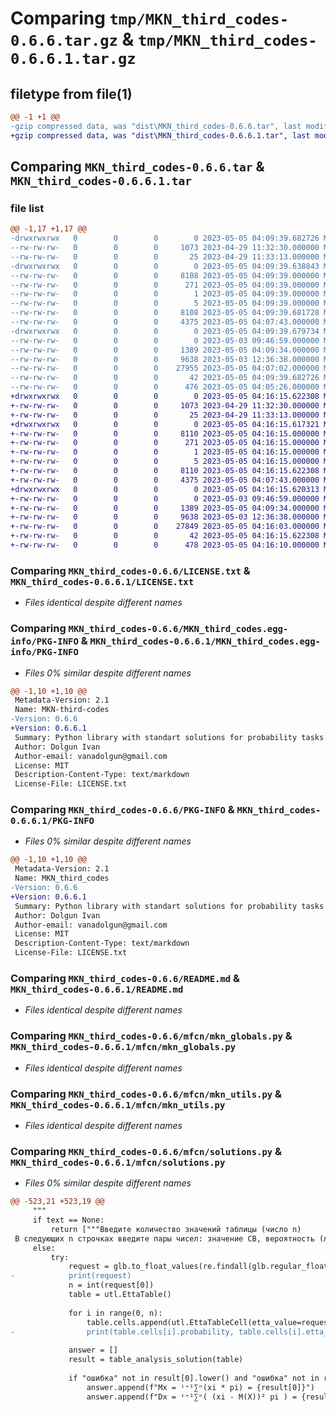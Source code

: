 # Comparing `tmp/MKN_third_codes-0.6.6.tar.gz` & `tmp/MKN_third_codes-0.6.6.1.tar.gz`

## filetype from file(1)

```diff
@@ -1 +1 @@
-gzip compressed data, was "dist\MKN_third_codes-0.6.6.tar", last modified: Fri May  5 04:09:39 2023, max compression
+gzip compressed data, was "dist\MKN_third_codes-0.6.6.1.tar", last modified: Fri May  5 04:16:15 2023, max compression
```

## Comparing `MKN_third_codes-0.6.6.tar` & `MKN_third_codes-0.6.6.1.tar`

### file list

```diff
@@ -1,17 +1,17 @@
-drwxrwxrwx   0        0        0        0 2023-05-05 04:09:39.682726 MKN_third_codes-0.6.6/
--rw-rw-rw-   0        0        0     1073 2023-04-29 11:32:30.000000 MKN_third_codes-0.6.6/LICENSE.txt
--rw-rw-rw-   0        0        0       25 2023-04-29 11:33:13.000000 MKN_third_codes-0.6.6/MANIFEST.in
-drwxrwxrwx   0        0        0        0 2023-05-05 04:09:39.638843 MKN_third_codes-0.6.6/MKN_third_codes.egg-info/
--rw-rw-rw-   0        0        0     8108 2023-05-05 04:09:39.000000 MKN_third_codes-0.6.6/MKN_third_codes.egg-info/PKG-INFO
--rw-rw-rw-   0        0        0      271 2023-05-05 04:09:39.000000 MKN_third_codes-0.6.6/MKN_third_codes.egg-info/SOURCES.txt
--rw-rw-rw-   0        0        0        1 2023-05-05 04:09:39.000000 MKN_third_codes-0.6.6/MKN_third_codes.egg-info/dependency_links.txt
--rw-rw-rw-   0        0        0        5 2023-05-05 04:09:39.000000 MKN_third_codes-0.6.6/MKN_third_codes.egg-info/top_level.txt
--rw-rw-rw-   0        0        0     8108 2023-05-05 04:09:39.681728 MKN_third_codes-0.6.6/PKG-INFO
--rw-rw-rw-   0        0        0     4375 2023-05-05 04:07:43.000000 MKN_third_codes-0.6.6/README.md
-drwxrwxrwx   0        0        0        0 2023-05-05 04:09:39.679734 MKN_third_codes-0.6.6/mfcn/
--rw-rw-rw-   0        0        0        0 2023-05-03 09:46:59.000000 MKN_third_codes-0.6.6/mfcn/__init__.py
--rw-rw-rw-   0        0        0     1389 2023-05-05 04:09:34.000000 MKN_third_codes-0.6.6/mfcn/mkn_globals.py
--rw-rw-rw-   0        0        0     9638 2023-05-03 12:36:38.000000 MKN_third_codes-0.6.6/mfcn/mkn_utils.py
--rw-rw-rw-   0        0        0    27955 2023-05-05 04:07:02.000000 MKN_third_codes-0.6.6/mfcn/solutions.py
--rw-rw-rw-   0        0        0       42 2023-05-05 04:09:39.682726 MKN_third_codes-0.6.6/setup.cfg
--rw-rw-rw-   0        0        0      476 2023-05-05 04:05:26.000000 MKN_third_codes-0.6.6/setup.py
+drwxrwxrwx   0        0        0        0 2023-05-05 04:16:15.622308 MKN_third_codes-0.6.6.1/
+-rw-rw-rw-   0        0        0     1073 2023-04-29 11:32:30.000000 MKN_third_codes-0.6.6.1/LICENSE.txt
+-rw-rw-rw-   0        0        0       25 2023-04-29 11:33:13.000000 MKN_third_codes-0.6.6.1/MANIFEST.in
+drwxrwxrwx   0        0        0        0 2023-05-05 04:16:15.617321 MKN_third_codes-0.6.6.1/MKN_third_codes.egg-info/
+-rw-rw-rw-   0        0        0     8110 2023-05-05 04:16:15.000000 MKN_third_codes-0.6.6.1/MKN_third_codes.egg-info/PKG-INFO
+-rw-rw-rw-   0        0        0      271 2023-05-05 04:16:15.000000 MKN_third_codes-0.6.6.1/MKN_third_codes.egg-info/SOURCES.txt
+-rw-rw-rw-   0        0        0        1 2023-05-05 04:16:15.000000 MKN_third_codes-0.6.6.1/MKN_third_codes.egg-info/dependency_links.txt
+-rw-rw-rw-   0        0        0        5 2023-05-05 04:16:15.000000 MKN_third_codes-0.6.6.1/MKN_third_codes.egg-info/top_level.txt
+-rw-rw-rw-   0        0        0     8110 2023-05-05 04:16:15.622308 MKN_third_codes-0.6.6.1/PKG-INFO
+-rw-rw-rw-   0        0        0     4375 2023-05-05 04:07:43.000000 MKN_third_codes-0.6.6.1/README.md
+drwxrwxrwx   0        0        0        0 2023-05-05 04:16:15.620313 MKN_third_codes-0.6.6.1/mfcn/
+-rw-rw-rw-   0        0        0        0 2023-05-03 09:46:59.000000 MKN_third_codes-0.6.6.1/mfcn/__init__.py
+-rw-rw-rw-   0        0        0     1389 2023-05-05 04:09:34.000000 MKN_third_codes-0.6.6.1/mfcn/mkn_globals.py
+-rw-rw-rw-   0        0        0     9638 2023-05-03 12:36:38.000000 MKN_third_codes-0.6.6.1/mfcn/mkn_utils.py
+-rw-rw-rw-   0        0        0    27849 2023-05-05 04:16:03.000000 MKN_third_codes-0.6.6.1/mfcn/solutions.py
+-rw-rw-rw-   0        0        0       42 2023-05-05 04:16:15.622308 MKN_third_codes-0.6.6.1/setup.cfg
+-rw-rw-rw-   0        0        0      478 2023-05-05 04:16:10.000000 MKN_third_codes-0.6.6.1/setup.py
```

### Comparing `MKN_third_codes-0.6.6/LICENSE.txt` & `MKN_third_codes-0.6.6.1/LICENSE.txt`

 * *Files identical despite different names*

### Comparing `MKN_third_codes-0.6.6/MKN_third_codes.egg-info/PKG-INFO` & `MKN_third_codes-0.6.6.1/MKN_third_codes.egg-info/PKG-INFO`

 * *Files 0% similar despite different names*

```diff
@@ -1,10 +1,10 @@
 Metadata-Version: 2.1
 Name: MKN-third-codes
-Version: 0.6.6
+Version: 0.6.6.1
 Summary: Python library with standart solutions for probability tasks
 Author: Dolgun Ivan
 Author-email: vanadolgun@gmail.com
 License: MIT
 Description-Content-Type: text/markdown
 License-File: LICENSE.txt
```

### Comparing `MKN_third_codes-0.6.6/PKG-INFO` & `MKN_third_codes-0.6.6.1/PKG-INFO`

 * *Files 0% similar despite different names*

```diff
@@ -1,10 +1,10 @@
 Metadata-Version: 2.1
 Name: MKN_third_codes
-Version: 0.6.6
+Version: 0.6.6.1
 Summary: Python library with standart solutions for probability tasks
 Author: Dolgun Ivan
 Author-email: vanadolgun@gmail.com
 License: MIT
 Description-Content-Type: text/markdown
 License-File: LICENSE.txt
```

### Comparing `MKN_third_codes-0.6.6/README.md` & `MKN_third_codes-0.6.6.1/README.md`

 * *Files identical despite different names*

### Comparing `MKN_third_codes-0.6.6/mfcn/mkn_globals.py` & `MKN_third_codes-0.6.6.1/mfcn/mkn_globals.py`

 * *Files identical despite different names*

### Comparing `MKN_third_codes-0.6.6/mfcn/mkn_utils.py` & `MKN_third_codes-0.6.6.1/mfcn/mkn_utils.py`

 * *Files identical despite different names*

### Comparing `MKN_third_codes-0.6.6/mfcn/solutions.py` & `MKN_third_codes-0.6.6.1/mfcn/solutions.py`

 * *Files 0% similar despite different names*

```diff
@@ -523,21 +523,19 @@
     """
     if text == None:
         return ["""Введите количество значений таблицы (число n)
 В следующих n строчках введите пары чисел: значение СВ, вероятность (любой разделитель, кроме  '.', ',', '/')"""]
     else:
         try:
             request = glb.to_float_values(re.findall(glb.regular_float, text))
-            print(request)
             n = int(request[0])
             table = utl.EttaTable()
 
             for i in range(0, n):
                 table.cells.append(utl.EttaTableCell(etta_value=request[1+i*2], probability=max(request[2+i*2],0)))
-                print(table.cells[i].probability, table.cells[i].etta_value)
 
             answer = []
             result = table_analysis_solution(table)
             
             if "ошибка" not in result[0].lower() and "ошибка" not in result[1].lower():
                 answer.append(f"Mx = ⁱ⁼¹∑ⁿ(xi * pi) = {result[0]}")
                 answer.append(f"Dx = ⁱ⁼¹∑ⁿ( (xi - M(X))² pi ) = {result[1]}")
```

